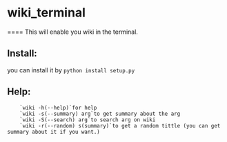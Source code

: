 # wiki_terminal
====
    This will enable you wiki in the terminal.
## Install:
you can install it by 
    `python install setup.py`
## Help:
        `wiki -h(--help)`for help
        `wiki -s(--summary) arg`to get summary about the arg
        `wiki -S(--search) arg`to search arg on wiki
        `wiki -r(--random) s(summary)`to get a random tittle (you can get summary about it if you want.)
